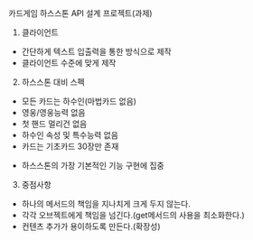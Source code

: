 카드게임 하스스톤 API 설계 프로젝트(과제)

1. 클라이언트
- 간단하게 텍스트 입출력을 통한 방식으로 제작
- 클라이언트 수준에 맞게 제작

2. 하스스톤 대비 스펙
- 모든 카드는 하수인(마법카드 없음)
- 영웅/영웅능력 없음
- 첫 핸드 멀리건 없음
- 하수인 속성 및 특수능력 없음
- 카드는 기초카드 30장만 존재
* 하스스톤의 가장 기본적인 기능 구현에 집중

3. 중점사항
- 하나의 메서드의 책임을 지나치게 크게 두지 않는다.
- 각각 오브젝트에게 책임을 넘긴다.(get메서드의 사용을 최소화한다.)
- 컨텐츠 추가가 용이하도록 만든다.(확장성)
